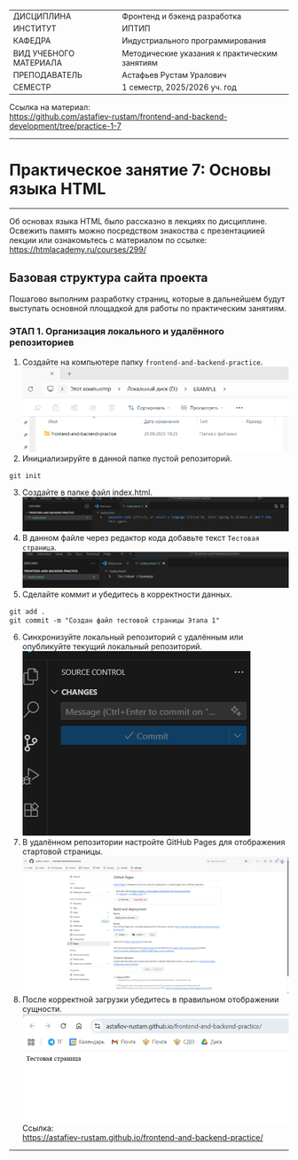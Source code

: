 |||
|---|---|
|ДИСЦИПЛИНА|Фронтенд и бэкенд разработка|
|ИНСТИТУТ|ИПТИП|
|КАФЕДРА|Индустриального программирования|
|ВИД УЧЕБНОГО МАТЕРИАЛА|Методические указания к практическим занятиям|
|ПРЕПОДАВАТЕЛЬ|Астафьев Рустам Уралович|
|СЕМЕСТР|1 семестр, 2025/2026 уч. год|

Ссылка на материал: <br>
https://github.com/astafiev-rustam/frontend-and-backend-development/tree/practice-1-7

---

# Практическое занятие 7: Основы языка HTML

---

Об основах языка HTML было рассказно в лекциях по дисциплине. Освежить память можно посредством знакоства с презентациией лекции или ознакомьтесь с материалом по ссылке:<br>
https://htmlacademy.ru/courses/299/

## Базовая структура сайта проекта

Пошагово выполним разработку страниц, которые в дальнейшем будут выступать основной площадкой для работы по практическим занятиям.

### ЭТАП 1. Организация локального и удалённого репозиториев

1. Создайте на компьютере папку ```frontend-and-backend-practice```.<br>
![](images/1-1.png)
2. Инициализируйте в данной папке пустой репозиторий.
```git
git init
```
3. Создайте в папке файл index.html.<br>
![](images/1-2.png)
4. В данном файле через редактор кода добавьте текст ```Тестовая страница```.<br>
![](images/1-3.png)
5. Сделайте коммит и убедитесь в корректности данных.
```git
git add .
git commit -m "Создан файл тестовой страницы Этапа 1"
```
6. Синхронизуйте локальный репозиторий с удалённым или опубликуйте текущий локальный репозиторий.<br>
![](images/1-4.png)
7. В удалённом репозитории настройте GitHub Pages для отображения стартовой страницы.<br>
![](images/1-5.png)
8. После корректной загрузки убедитесь в правильном отображении сущности.
![](images/1-6.png)<br>
Ссылка:<br>
https://astafiev-rustam.github.io/frontend-and-backend-practice/
---
